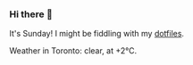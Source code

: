 ### Hi there :wave:

It's Sunday! I might be fiddling with my [dotfiles](https://github.com/bewuethr/dotfiles).

Weather in Toronto: clear, at +2°C.
